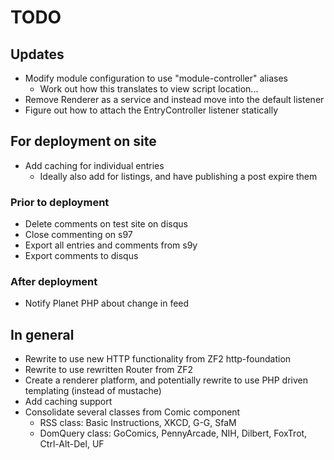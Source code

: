 TODO
====

Updates
----

* Modify module configuration to use "module-controller" aliases
  * Work out how this translates to view script location...
* Remove Renderer as a service and instead move into the default listener
* Figure out how to attach the EntryController listener statically

For deployment on site
----------------------

* Add caching for individual entries
  * Ideally also add for listings, and have publishing a post expire them

### Prior to deployment

* Delete comments on test site on disqus
* Close commenting on s97
* Export all entries and comments from s9y
* Export comments to disqus

### After deployment

* Notify Planet PHP about change in feed

In general
----------

* Rewrite to use new HTTP functionality from ZF2 http-foundation
* Rewrite to use rewritten Router from ZF2
* Create a renderer platform, and potentially rewrite to use PHP driven
  templating (instead of mustache)
* Add caching support
* Consolidate several classes from Comic component
  * RSS class: Basic Instructions, XKCD, G-G, SfaM
  * DomQuery class: GoComics, PennyArcade, NIH, Dilbert, FoxTrot, Ctrl-Alt-Del,
    UF
